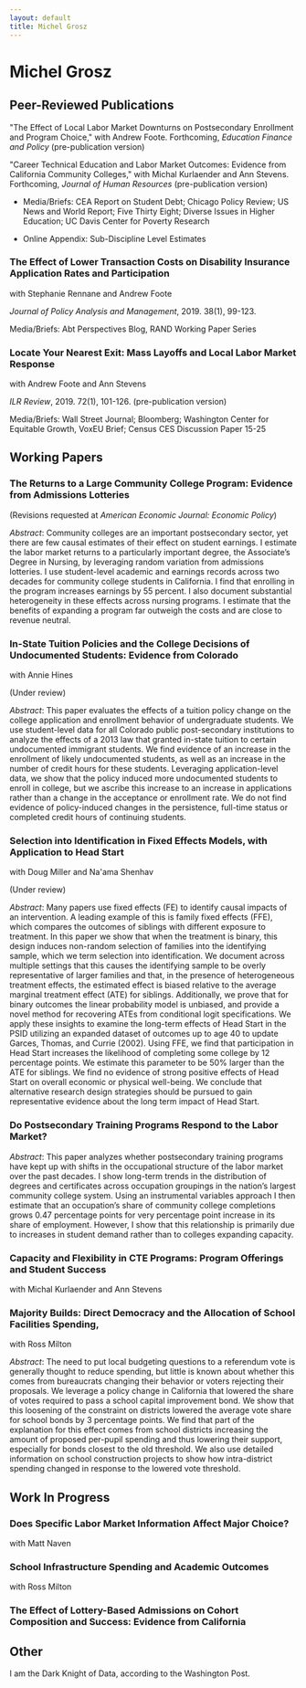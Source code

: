 ```yaml
---
layout: default
title: Michel Grosz
---
```

<div class="blurb">
	<h1>Michel Grosz</h1>
</div><!-- /.blurb -->



## Peer-Reviewed Publications

"The Effect of Local Labor Market Downturns on Postsecondary Enrollment and Program Choice," with Andrew Foote. Forthcoming, *Education Finance and Policy* (pre-publication version)


"Career Technical Education and Labor Market Outcomes: Evidence from California Community Colleges," with Michal Kurlaender and Ann Stevens. Forthcoming, *Journal of Human Resources* (pre-publication version) 
* Media/Briefs: CEA Report on Student Debt; Chicago Policy Review; US News and World Report; Five Thirty Eight; Diverse Issues in Higher Education; UC Davis Center for Poverty Research 

* Online Appendix: Sub-Discipline Level Estimates   

### The Effect of Lower Transaction Costs on Disability Insurance Application Rates and Participation

with Stephanie Rennane and Andrew Foote 

*Journal of Policy Analysis and Management*, 2019. 38(1), 99-123.

Media/Briefs: Abt Perspectives Blog, RAND Working Paper Series

### Locate Your Nearest Exit: Mass Layoffs and Local Labor Market Response 

with Andrew Foote and Ann Stevens 

*ILR Review*, 2019. 72(1), 101-126. (pre-publication version)

Media/Briefs: Wall Street Journal; Bloomberg; Washington Center for Equitable Growth, VoxEU Brief; Census CES Discussion Paper 15-25

## Working Papers

### The Returns to a Large Community College Program: Evidence from Admissions Lotteries 

(Revisions requested at *American Economic Journal: Economic Policy*) 

*Abstract*: Community colleges are an important postsecondary sector, yet there are few causal estimates of their effect on student earnings. I estimate the labor market returns to a particularly important degree, the Associate’s Degree in Nursing, by leveraging random variation from admissions lotteries. I use student-level academic and earnings records across two decades for community college students in California. I find that enrolling in the program increases earnings by 55 percent. I also document substantial heterogeneity in these effects across nursing programs. I estimate that the benefits of expanding a program far outweigh the costs and are close to revenue neutral.

### In-State Tuition Policies and the College Decisions of Undocumented Students: Evidence from Colorado

with Annie Hines 

(Under review)

*Abstract*: This paper evaluates the effects of a tuition policy change on the college application and enrollment behavior of undergraduate students. We use student-level data for all Colorado public post-secondary institutions to analyze the effects of a 2013 law that granted in-state tuition to certain undocumented immigrant students. We find evidence of an increase in the enrollment of likely undocumented students, as well as an increase in the number of credit hours for these students. Leveraging application-level data, we show that the policy induced more undocumented students to enroll in college, but we ascribe this increase to an increase in applications rather than a change in the acceptance or enrollment rate. We do not find evidence of policy-induced changes in the persistence, full-time status or completed credit hours of continuing students.

### Selection into Identification in Fixed Effects Models, with Application to Head Start 

with Doug Miller and Na'ama Shenhav 

(Under review)

*Abstract*: Many papers use fixed effects (FE) to identify causal impacts of an intervention. A leading example of this is family fixed effects (FFE), which compares the outcomes of siblings with different exposure to treatment. In this paper we show that when the treatment is binary, this design induces non-random selection of families into the identifying sample, which we term selection into identification. We document across multiple settings that this causes the identifying sample to be overly representative of larger families and that, in the presence of heterogeneous treatment effects, the estimated effect is biased relative to the average marginal treatment effect (ATE) for siblings. Additionally, we prove that for binary outcomes the linear probability model is unbiased, and provide a novel method for recovering ATEs from conditional logit specifications. We apply these insights to examine the long-term effects of Head Start in the PSID utilizing an expanded dataset of outcomes up to age 40 to update Garces, Thomas, and Currie (2002). Using FFE, we find that participation in Head Start increases the likelihood of completing some college by 12 percentage points. We estimate this parameter to be 50% larger than the ATE for siblings. We find no evidence of strong positive effects of Head Start on overall economic or physical well-being. We conclude that alternative research design strategies should be pursued to gain representative evidence about the long term impact of Head Start.

### Do Postsecondary Training Programs Respond to the Labor Market?

*Abstract*: This paper analyzes whether postsecondary training programs have kept up with shifts in the occupational structure of the 
labor market over the past decades. I show long-term trends in the distribution of degrees and certificates across occupation groupings in the nation’s largest community college system. Using an instrumental variables approach I then estimate that an occupation’s share of community college completions grows 0.47 percentage points for very percentage point increase in its share of employment. However, I show that this relationship is primarily due to increases in student demand rather than to colleges expanding capacity.

### Capacity and Flexibility in CTE Programs: Program Offerings and Student Success

with Michal Kurlaender and Ann Stevens

### Majority Builds: Direct Democracy and the Allocation of School Facilities Spending, 

with Ross Milton

*Abstract*: The need to put local budgeting questions to a referendum vote is generally thought to reduce spending, but little is known about whether this comes from bureaucrats changing their behavior or voters rejecting their proposals. We leverage a policy change in California that lowered the share of votes required to pass a school capital improvement bond. We show that this loosening of the constraint on districts lowered the average vote share for school bonds by 3 percentage points. We find that part of the explanation for this effect comes from school districts increasing the amount of proposed per-pupil spending and thus lowering their support, especially for bonds closest to the old threshold. We also use detailed information on school construction projects to show how intra-district spending changed in response to the lowered vote threshold. 

## Work In Progress

### Does Specific Labor Market Information Affect Major Choice? 
with Matt Naven

### School Infrastructure Spending and Academic Outcomes
with Ross Milton

### The Effect of Lottery-Based Admissions on Cohort Composition and Success: Evidence from California

## Other

I am the Dark Knight of Data, according to the Washington Post.
